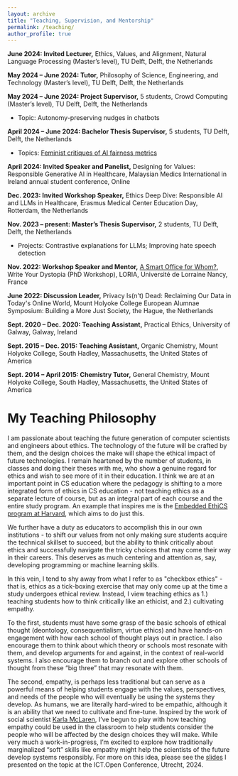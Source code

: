 ```yaml
---
layout: archive
title: "Teaching, Supervision, and Mentorship"
permalink: /teaching/
author_profile: true
---
```


**June 2024: Invited Lecturer,** Ethics, Values, and Alignment, Natural Language Processing (Master’s level), TU Delft, Delft, the Netherlands

**May 2024 – June 2024:	Tutor,** Philosophy of Science, Engineering, and Technology (Master’s level), TU Delft, Delft, the Netherlands

**May 2024 – June 2024:	Project Supervisor,** 5 students, Crowd Computing (Master’s level), TU Delft, Delft, the Netherlands
* Topic: Autonomy-preserving nudges in chatbots

**April 2024 – June 2024: Bachelor Thesis Supervisor,** 5 students, TU Delft, Delft, the Netherlands
* Topics: [Feminist critiques of AI fairness metrics](https://www.linkedin.com/posts/scientist-ethicist_feminism-feministai-aifairness-activity-7212447082563993600-AuDW?utm_source=share&utm_medium=member_desktop)

**April 2024:	Invited Speaker and Panelist,** Designing for Values: Responsible Generative AI in Healthcare, Malaysian Medics International in Ireland annual student conference, Online  

**Dec. 2023: Invited Workshop Speaker,** Ethics Deep Dive: Responsible AI and LLMs in Healthcare, Erasmus Medical Center Education Day, Rotterdam, the Netherlands

**Nov. 2023 – present: Master’s Thesis Supervisor,** 2 students, TU Delft, Delft, the Netherlands 
* Projects: Contrastive explanations for LLMs; Improving hate speech detection

**Nov. 2022:	Workshop Speaker and Mentor,** [A Smart Office for Whom?](https://members.loria.fr/KFort/teaching/write-your-dystopia-ethics/), Write Your Dystopia (PhD Workshop), LORIA, Université de Lorraine Nancy, France  

**June 2022:	Discussion Leader,** Privacy Is(n't) Dead: Reclaiming Our Data in Today's Online World, Mount Holyoke College European Alumnae Symposium: Building a More Just Society, the Hague, the Netherlands

**Sept. 2020 – Dec. 2020: Teaching Assistant,** Practical Ethics, University of Galway, Galway, Ireland

**Sept. 2015 – Dec. 2015: Teaching Assistant,** Organic Chemistry, Mount Holyoke College, South Hadley, Massachusetts, the United States of America

**Sept. 2014 – April 2015:	Chemistry Tutor,** General Chemistry, Mount Holyoke College, South Hadley, Massachusetts, the United States of America



My Teaching Philosophy
======

I am passionate about teaching the future generation of computer scientists and engineers about ethics. The technology of the future will be crafted by them, and the design choices the make will shape the ethical impact of future technologies. I remain heartened by the number of students, in classes and doing their theses with me, who show a genuine regard for ethics and wish to see more of it in their education. I think we are at an important point in CS education where the pedagogy is shifting to a more integrated form of ethics in CS education - not teaching ethics as a separate lecture of course, but as an integral part of each course and the entire study program. An example that inspires me is the [Embedded EthiCS program at Harvard](https://embeddedethics.seas.harvard.edu), which aims to do just this. 

We further have a duty as educators to accomplish this in our own institutions - to shift our values from not only making sure students acquire the technical skillset to succeed, but the ability to think critically about ethics and successfully navigate the tricky choices that may come their way in their careers. This deserves as much centering and attention as, say, developing programming or machine learning skills. 

In this vein, I tend to shy away from what I refer to as "checkbox ethics" - that is, ethics as a tick-boxing exercise that may only come up at the time a study undergoes ethical review. Instead, I view teaching ethics as 1.)  teaching students how to think critically like an ethicist, and 2.) cultivating empathy.

To the first, students must have some grasp of the basic schools of ethical thought (deontology, consequentialism, virtue ethics) and have hands-on engagement with how each school of thought plays out in practice. I also encourage them to think about which theory or schools most resonate with them, and develop arguments for and against, in the context of real-world systems. I also encourage them to branch out and explore other schools of thought from these “big three” that may resonate with them.

The second, empathy, is perhaps less traditional but can serve as a powerful means of helping students engage with the values, perspectives, and needs of the people who will eventually be using the systems they develop. As humans, we are literally hard-wired to be empathic, although it is an ability that we need to cultivate and fine-tune. Inspired by the work of social scientist [Karla McLaren](https://karlamclaren.com/), I’ve begun to play with how teaching empathy could be used in the classroom to help students consider the people who will be affected by the design choices they will make. While very much a work-in-progress, I’m excited to explore how traditionally marginalized “soft” skills like empathy might help the scientists of the future develop systems responsibly. For more on this idea, please see the [slides](https://zenodo.org/records/13619506) I presented on the topic at the ICT.Open Conference, Utrecht, 2024.

